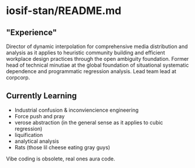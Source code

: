 # iosif-stan/README.md

## "Experience"

Director of dynamic interpolation for comprehensive media distribution and analysis as it applies to heuristic community building and efficient workplace design practices through the open ambiguity foundation. Former head of technical minutiae at the global foundation of situational systematic dependence and programmatic regression analysis. Lead team lead at corpcorp.

## Currently Learning

- Industrial confusion & inconviencience engineering  
- Force push and pray  
- verose abstraction (in the general sense as it applies to cubic regression)  
- liquification  
- analytical analysis  
- Rats (those lil cheese eating gray guys)

Vibe coding is obsolete, real ones aura code.
